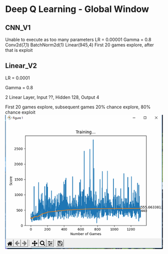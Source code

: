 
# Deep Q Learning - Global Window

## CNN_V1
Unable to execute as too many parameters
LR = 0.00001
Gamma = 0.8
Conv2d(7,1)
BatchNorm2d(1)
Linear(945,4)
First 20 games explore, after that is exploit

## Linear_V2

LR = 0.0001

Gamma = 0.8

2 Linear Layer, Input ??, Hidden 128, Output 4

First 20 games explore, subsequent games 20% chance explore, 80% chance exploit
![LinearV1](./Linear_V1.PNG)